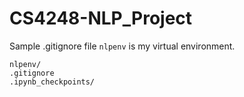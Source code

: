 # CS4248-NLP_Project

Sample .gitignore file
`nlpenv` is my virtual environment.

```
nlpenv/
.gitignore
.ipynb_checkpoints/
```
